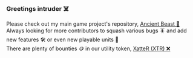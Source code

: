 ### Greetings intruder ☠️

Please check out my main game project's repository, [Ancient Beast 🐺](https://github.com/FreezingMoon/AncientBeast)  
Always looking for more contributors to squash various bugs 🪳 and add new features 🛠️ or even new playable units 👻  
There are plenty of bounties 🪙 in our utility token, [XatteR (XTR) ❌](https://github.com/FreezingMoon/AncientBeast/wiki/Token) 
